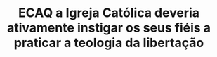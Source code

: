 ---
title: "ECAQ a Igreja Católica deveria ativamente instigar os seus fiéis a praticar a teologia da libertação"
infoslide: "A teologia da libertação, muito popular na América Latina, é uma abordagem teológica cristã que enfatiza a libertação dos oprimidos através da preocupação social e pela libertação política, abordando outras formas de desigualdade como a raça ou a casta"
round: "Novice Final"
weight: 7
videos: []
tags: ['Religion', 'Minority Communities']
layout: "motion"
categories: ["motions"]
---